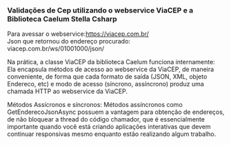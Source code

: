### Validações de Cep utilizando o webservice ViaCEP e a Biblioteca Caelum Stella Csharp

Para avessar o webservice:https://viacep.com.br/  
Json que retornou do endereço procurado: viacep.com.br/ws/01001000/json/

Na prática, a classe ViaCEP da biblioteca Caelum funciona internamente:
Ela encapsula métodos de acesso ao webservice da ViaCEP, de maneira conveniente, de forma que cada formato de saída (JSON, XML, objeto Endereco, etc) e modo de acesso (síncrono, assíncrono) produz uma chamada HTTP ao webservice da ViaCEP.

Métodos Assícronos e síncronos:
Métodos assíncronos como GetEnderecoJsonAsync possuem a vantagem para obtenção de endereços, de não bloquear a thread do código chamador, que é essencialmente importante quando você está criando aplicações interativas que devem continuar responsivas mesmo enquanto estão realizando algum trabalho.
